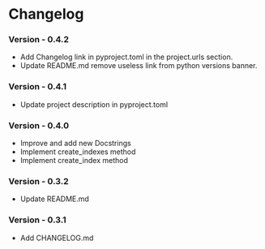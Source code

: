 # Changelog

### Version - 0.4.2

- Add Changelog link in pyproject.toml in the project.urls section.
- Update README.md remove useless link from python versions banner.

### Version - 0.4.1

- Update project description in pyproject.toml

### Version - 0.4.0

- Improve and add new Docstrings
- Implement create_indexes method
- Implement create_index method

### Version - 0.3.2

- Update README.md

### Version - 0.3.1

- Add CHANGELOG.md